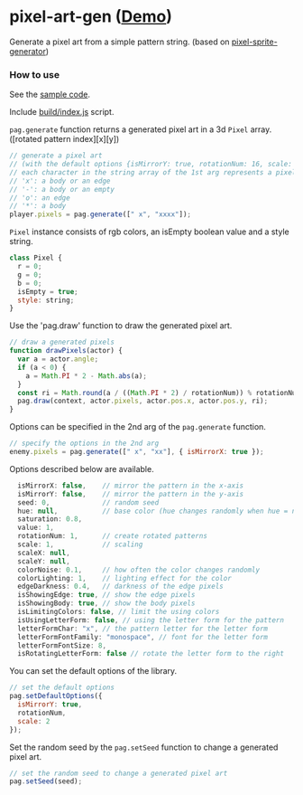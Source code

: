 # pixel-art-gen ([Demo](https://abagames.github.io/pixel-art-gen/index.html?recoil))

Generate a pixel art from a simple pattern string.
(based on [pixel-sprite-generator](https://github.com/zfedoran/pixel-sprite-generator))

### How to use

See the [sample code](https://github.com/abagames/pixel-art-gen/blob/master/src/samples/recoil.ts).

Include [build/index.js](https://github.com/abagames/pixel-art-gen/blob/master/build/index.js) script.

`pag.generate` function returns a generated pixel art in a 3d `Pixel` array.
([rotated pattern index][x][y])

```js
// generate a pixel art
// (with the default options {isMirrorY: true, rotationNum: 16, scale: 2})
// each character in the string array of the 1st arg represents a pixel type
// 'x': a body or an edge
// '-': a body or an empty
// 'o': an edge
// '*': a body
player.pixels = pag.generate([" x", "xxxx"]);
```

`Pixel` instance consists of rgb colors, an isEmpty boolean value and a style string.

```js
class Pixel {
  r = 0;
  g = 0;
  b = 0;
  isEmpty = true;
  style: string;
}
```

Use the 'pag.draw' function to draw the generated pixel art.

```js
// draw a generated pixels
function drawPixels(actor) {
  var a = actor.angle;
  if (a < 0) {
    a = Math.PI * 2 - Math.abs(a);
  }
  const ri = Math.round(a / ((Math.PI * 2) / rotationNum)) % rotationNum;
  pag.draw(context, actor.pixels, actor.pos.x, actor.pos.y, ri);
}
```

Options can be specified in the 2nd arg of the `pag.generate` function.

```js
// specify the options in the 2nd arg
enemy.pixels = pag.generate([" x", "xx"], { isMirrorX: true });
```

Options described below are available.

```js
  isMirrorX: false,    // mirror the pattern in the x-axis
  isMirrorY: false,    // mirror the pattern in the y-axis
  seed: 0,             // random seed
  hue: null,           // base color (hue changes randomly when hue = null)
  saturation: 0.8,
  value: 1,
  rotationNum: 1,      // create rotated patterns
  scale: 1,            // scaling
  scaleX: null,
  scaleY: null,
  colorNoise: 0.1,     // how often the color changes randomly
  colorLighting: 1,    // lighting effect for the color
  edgeDarkness: 0.4,   // darkness of the edge pixels
  isShowingEdge: true, // show the edge pixels
  isShowingBody: true, // show the body pixels
  isLimitingColors: false, // limit the using colors
  isUsingLetterForm: false, // using the letter form for the pattern
  letterFormChar: "x", // the pattern letter for the letter form
  letterFormFontFamily: "monospace", // font for the letter form
  letterFormFontSize: 8,
  isRotatingLetterForm: false // rotate the letter form to the right  
```

You can set the default options of the library.

```js
// set the default options
pag.setDefaultOptions({
  isMirrorY: true,
  rotationNum,
  scale: 2
});
```

Set the random seed by the `pag.setSeed` function to change a generated pixel art.

```js
// set the random seed to change a generated pixel art
pag.setSeed(seed);
```
